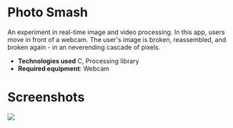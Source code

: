 # Photo Smash


An experiment in real-time image and video processing.  In this app, users move in front of a webcam.  The user's image is broken, reassembled, and broken again - in an neverending cascade of pixels. 

* **Technologies used** C, Processing library
* **Required equipment**: Webcam

# Screenshots
![](screenshots/video.gif)


